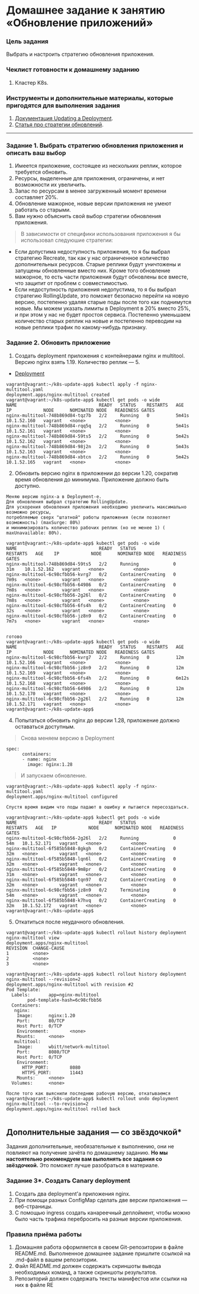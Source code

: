 # Домашнее задание к занятию «Обновление приложений»

### Цель задания

Выбрать и настроить стратегию обновления приложения.

### Чеклист готовности к домашнему заданию

1. Кластер K8s.

### Инструменты и дополнительные материалы, которые пригодятся для выполнения задания

1. [Документация Updating a Deployment](https://kubernetes.io/docs/concepts/workloads/controllers/deployment/#updating-a-deployment).
2. [Статья про стратегии обновлений](https://habr.com/ru/companies/flant/articles/471620/).

-----

### Задание 1. Выбрать стратегию обновления приложения и описать ваш выбор

1. Имеется приложение, состоящее из нескольких реплик, которое требуется обновить.
2. Ресурсы, выделенные для приложения, ограничены, и нет возможности их увеличить.
3. Запас по ресурсам в менее загруженный момент времени составляет 20%.
4. Обновление мажорное, новые версии приложения не умеют работать со старыми.
5. Вам нужно объяснить свой выбор стратегии обновления приложения.

> В зависимости от специфики использования приложения я бы использовал следуюшие стратегии:

* Eсли допустима недоступность приложения, то я бы выбрал стратегию Recreate, так как у нас ограниченное количество дополнительных ресурсов. Старые реплики будут уничтожены и запущены обновленные вместо них. Кроме 
  того обновление мажорное, то есть части приложения будут обновлены все вместе, что защитит от проблем с совместимостью.
* Если недоступность приложения недопустима, то я бы выбрал стратегию RollingUpdate, это поможет безопасно перейти на новую версию, постепенно удаляя старые поды после того как поднимутся новые. Мы можем указать лимиты в Deployment в 20% вместо 25%, и при этом у нас не будет простоя сервиса. Постепенно уменьшаем количество старых реплик на новые и постепенно переводим на новые реплики трафик по какому-нибудь признаку.

### Задание 2. Обновить приложение

1. Создать deployment приложения с контейнерами nginx и multitool. Версию nginx взять 1.19. Количество реплик — 5.

  * [Deployment](https://github.com/Destian1995/k8s-update-app/blob/main/nginx-multitool.yaml)
```
vagrant@vagrant:~/k8s-update-app$ kubectl apply -f nginx-multitool.yaml
deployment.apps/nginx-multitool created
vagrant@vagrant:~/k8s-update-app$ kubectl get pods -o wide
NAME                               READY   STATUS    RESTARTS   AGE     IP            NODE      NOMINATED NODE   READINESS GATES
nginx-multitool-748b869d84-tqz7b   2/2     Running   0          5m41s   10.1.52.160   vagrant   <none>           <none>
nginx-multitool-748b869d84-rqq5q   2/2     Running   0          5m41s   10.1.52.161   vagrant   <none>           <none>
nginx-multitool-748b869d84-59ts5   2/2     Running   0          5m42s   10.1.52.162   vagrant   <none>           <none>
nginx-multitool-748b869d84-98j2n   2/2     Running   0          5m43s   10.1.52.163   vagrant   <none>           <none>
nginx-multitool-748b869d84-xbtcn   2/2     Running   0          5m42s   10.1.52.165   vagrant   <none>           <none>
```
  
2. Обновить версию nginx в приложении до версии 1.20, сократив время обновления до минимума. Приложение должно быть доступно.
```
Меняю версию nginx-а в Deployment-е.
Для обновления выбрал стратегию RollingUpdate.
Для ускорения обновления приложения необходимо увеличить максимально возможно ресурсы,
потребляемые сверх "штатной" работы приложения (если позволяет возможность) (maxSurge: 80%)
и минимизировать количество рабочих реплик (но не менее 1) ( maxUnavailable: 80%).

vagrant@vagrant:~/k8s-update-app$ kubectl get pods -o wide
NAME                               READY   STATUS              RESTARTS   AGE    IP            NODE      NOMINATED NODE   READINESS GATES
nginx-multitool-748b869d84-59ts5   2/2     Running             0          31m    10.1.52.162   vagrant   <none>           <none>
nginx-multitool-6c98cfbb56-kvrg7   0/2     ContainerCreating   0          7m9s   <none>        vagrant   <none>           <none>
nginx-multitool-6c98cfbb56-64986   0/2     ContainerCreating   0          7m8s   <none>        vagrant   <none>           <none>
nginx-multitool-6c98cfbb56-2g26l   0/2     ContainerCreating   0          7m8s   <none>        vagrant   <none>           <none>
nginx-multitool-6c98cfbb56-6fs4h   0/2     ContainerCreating   0          32s    <none>        vagrant   <none>           <none>
nginx-multitool-6c98cfbb56-jz8n9   0/2     ContainerCreating   0          7m7s   <none>        vagrant   <none>           <none>


готово
vagrant@vagrant:~/k8s-update-app$ kubectl get pods -o wide
NAME                               READY   STATUS    RESTARTS   AGE     IP            NODE      NOMINATED NODE   READINESS GATES
nginx-multitool-6c98cfbb56-kvrg7   2/2     Running   0          12m     10.1.52.166   vagrant   <none>           <none>
nginx-multitool-6c98cfbb56-jz8n9   2/2     Running   0          12m     10.1.52.169   vagrant   <none>           <none>
nginx-multitool-6c98cfbb56-6fs4h   2/2     Running   0          6m12s   10.1.52.168   vagrant   <none>           <none>
nginx-multitool-6c98cfbb56-64986   2/2     Running   0          12m     10.1.52.170   vagrant   <none>           <none>
nginx-multitool-6c98cfbb56-2g26l   2/2     Running   0          12m     10.1.52.171   vagrant   <none>           <none>
vagrant@vagrant:~/k8s-update-app$
```
   
4. Попытаться обновить nginx до версии 1.28, приложение должно оставаться доступным.
>Снова меняем версию в Deployment
```
spec:
      containers:
      - name: nginx
        image: nginx:1.28
```
>И запускаем обновление. 
```
vagrant@vagrant:~/k8s-update-app$ kubectl apply -f nginx-multitool.yaml
deployment.apps/nginx-multitool configured

Спустя время видим что поды падают в ошибку и пытаются пересоздаться.

vagrant@vagrant:~/k8s-update-app$ kubectl get pods -o wide
NAME                               READY   STATUS              RESTARTS   AGE   IP            NODE      NOMINATED NODE   READINESS GATES
nginx-multitool-6c98cfbb56-2g26l   2/2     Running             0          54m   10.1.52.171   vagrant   <none>           <none>
nginx-multitool-6f585b5848-8gkgh   0/2     ContainerCreating   0          32m   <none>        vagrant   <none>           <none>
nginx-multitool-6f585b5848-lqn6l   0/2     ContainerCreating   0          32m   <none>        vagrant   <none>           <none>
nginx-multitool-6f585b5848-9m8pr   0/2     ContainerCreating   0          31m   <none>        vagrant   <none>           <none>
nginx-multitool-6f585b5848-tqn97   0/2     ContainerCreating   0          32m   <none>        vagrant   <none>           <none>
nginx-multitool-6c98cfbb56-jz8n9   0/2     Terminating         0          54m   <none>        vagrant   <none>           <none>
nginx-multitool-6f585b5848-k7hvq   0/2     ContainerCreating   0          32m   10.1.52.172   vagrant   <none>           <none>
vagrant@vagrant:~/k8s-update-app$
```
   
5. Откатиться после неудачного обновления.

```
vagrant@vagrant:~/k8s-update-app$ kubectl rollout history deployment nginx-multitool view
deployment.apps/nginx-multitool
REVISION  CHANGE-CAUSE
1         <none>
2         <none>
3         <none>

vagrant@vagrant:~/k8s-update-app$ kubectl rollout history deployment nginx-multitool --revision=2
deployment.apps/nginx-multitool with revision #2
Pod Template:
  Labels:       app=nginx-multitool
        pod-template-hash=6c98cfbb56
  Containers:
   nginx:
    Image:      nginx:1.20
    Port:       80/TCP
    Host Port:  0/TCP
    Environment:        <none>
    Mounts:     <none>
   multitool:
    Image:      wbitt/network-multitool
    Port:       8080/TCP
    Host Port:  0/TCP
    Environment:
      HTTP_PORT:        8080
      HTTPS_PORT:       11443
    Mounts:     <none>
  Volumes:      <none>

После того как выяснили последнюю рабочую версию, откатываемся
vagrant@vagrant:~/k8s-update-app$ kubectl rollout undo deployment nginx-multitool --to-revision=2
deployment.apps/nginx-multitool rolled back


```
   

## Дополнительные задания — со звёздочкой*

Задания дополнительные, необязательные к выполнению, они не повлияют на получение зачёта по домашнему заданию. **Но мы настоятельно рекомендуем вам выполнять все задания со звёздочкой.** Это поможет лучше разобраться в материале.   

### Задание 3*. Создать Canary deployment

1. Создать два deployment'а приложения nginx.
2. При помощи разных ConfigMap сделать две версии приложения — веб-страницы.
3. С помощью ingress создать канареечный деплоймент, чтобы можно было часть трафика перебросить на разные версии приложения.

### Правила приёма работы

1. Домашняя работа оформляется в своем Git-репозитории в файле README.md. Выполненное домашнее задание пришлите ссылкой на .md-файл в вашем репозитории.
2. Файл README.md должен содержать скриншоты вывода необходимых команд, а также скриншоты результатов.
3. Репозиторий должен содержать тексты манифестов или ссылки на них в файле RE
